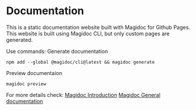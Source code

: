 # Documentation

This is a static documentation website built with Magidoc for Github Pages. This website is built using Magidoc CLI, but only custom pages are generated.

Use commands:
Generate documentation

    npm add --global @magidoc/cli@latest && magidoc generate

Preview documentaion

    magidoc preview


For more details check:
[Magidoc Introduction](https://magidoc.js.org/introduction/welcome)
[Magidoc General documentation](https://magidoc.js.org/use-cases/general-documentation)
